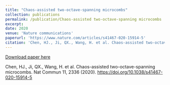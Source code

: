 ```yaml
---
title: "Chaos-assisted two-octave-spanning microcombs"
collection: publications
permalink: /publication/Chaos-assisted two-octave-spanning microcombs
excerpt: 
date: 2020
venue: 'Nature communications'
paperurl: 'https://www.nature.com/articles/s41467-020-15914-5'
citation: 'Chen, HJ., Ji, QX., Wang, H. et al. Chaos-assisted two-octave-spanning microcombs. <i>Nature communications</i> **11**, 2336 (2020).'
---
```



[Download paper here](http://academicpages.github.io/files/paper1.pdf)

Chen, HJ., Ji, QX., Wang, H. et al. Chaos-assisted two-octave-spanning microcombs. Nat Commun 11, 2336 (2020). https://doi.org/10.1038/s41467-020-15914-5
